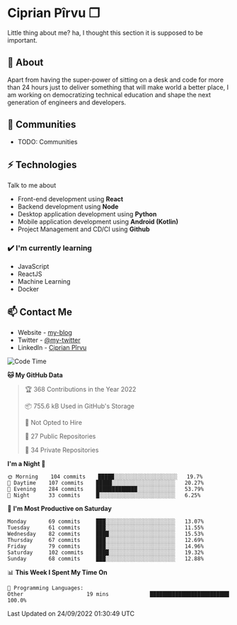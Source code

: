# Ciprian Pîrvu ❐

Little thing about me? ha, I thought this section it is supposed to be important.

## 🧐 About

Apart from having the super-power of sitting on a desk and code for more than 24 hours just to deliver something that will make world a better place, I am working on democratizing technical education and shape the next generation of engineers and developers.

## 👯 Communities

-   TODO: Communities

## ⚡ Technologies

Talk to me about

-   Front-end development using **React**
-   Backend development using **Node**
-   Desktop application development using **Python**
-   Mobile application development using **Android (Kotlin)**
-   Project Management and CD/CI using **Github**

### ✔️ I'm currently learning

-   JavaScript
-   ReactJS
-   Machine Learning
-   Docker

## 📫 Contact Me

-   Website - [my-blog]()
-   Twitter - [@my-twitter]()
-   LinkedIn - [Ciprian Pîrvu](https://www.linkedin.com/in/p%C3%AErvu-ciprian-cristian-4415991b1/)

<!--START_SECTION:waka-->
![Code Time](http://img.shields.io/badge/Code%20Time-1%2C302%20hrs%2046%20mins-blue)

**🐱 My GitHub Data** 

> 🏆 368 Contributions in the Year 2022
 > 
> 📦 755.6 kB Used in GitHub's Storage 
 > 
> 🚫 Not Opted to Hire
 > 
> 📜 27 Public Repositories 
 > 
> 🔑 34 Private Repositories  
 > 
**I'm a Night 🦉** 

```text
🌞 Morning    104 commits    █████░░░░░░░░░░░░░░░░░░░░   19.7% 
🌆 Daytime    107 commits    █████░░░░░░░░░░░░░░░░░░░░   20.27% 
🌃 Evening    284 commits    █████████████░░░░░░░░░░░░   53.79% 
🌙 Night      33 commits     █░░░░░░░░░░░░░░░░░░░░░░░░   6.25%

```
📅 **I'm Most Productive on Saturday** 

```text
Monday       69 commits     ███░░░░░░░░░░░░░░░░░░░░░░   13.07% 
Tuesday      61 commits     ███░░░░░░░░░░░░░░░░░░░░░░   11.55% 
Wednesday    82 commits     ████░░░░░░░░░░░░░░░░░░░░░   15.53% 
Thursday     67 commits     ███░░░░░░░░░░░░░░░░░░░░░░   12.69% 
Friday       79 commits     ███░░░░░░░░░░░░░░░░░░░░░░   14.96% 
Saturday     102 commits    ████░░░░░░░░░░░░░░░░░░░░░   19.32% 
Sunday       68 commits     ███░░░░░░░░░░░░░░░░░░░░░░   12.88%

```


📊 **This Week I Spent My Time On** 

```text
💬 Programming Languages: 
Other                    19 mins             █████████████████████████   100.0%

```


 Last Updated on 24/09/2022 01:30:49 UTC
<!--END_SECTION:waka-->
